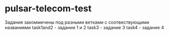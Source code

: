 # pulsar-telecom-test

Задания закоммичены под разными ветками с соотвествующими названиями
task1and2 - задание 1 и 2
task3 - задание 3
task4 - задание 4
